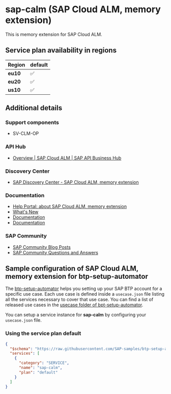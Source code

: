 # sap-calm (SAP Cloud ALM, memory extension)

This is memory extension for SAP Cloud ALM.

## Service plan availability in regions

| Region | default |
|--------|---------|
|  **eu10** | ✅ |
|  **eu20** | ✅ |
|  **us10** | ✅ |

## Additional details

### Support components

- SV-CLM-OP

### API Hub

- [Overview |  SAP Cloud ALM | SAP API Business Hub](https://api.sap.com/package/SAPCloudALM/overview)

### Discovery Center

- [SAP Discovery Center - SAP Cloud ALM, memory extension](https://discovery-center.cloud.sap/serviceCatalog/sap-cloud-alm-memory-extension)

### Documentation

- [Help Portal: about SAP Cloud ALM, memory extension](https://help.sap.com/viewer/08879d094f3b4de3ac67832f4a56a6de/latest/en-US/94cd95e1b8454b5180d6a3daeccb1500.html)
- [What's New](https://help.sap.com/viewer/604f6e2484984622a01ac1e5aa9415a1/latest/en-US)
- [Documentation](https://help.sap.com/viewer/product/CloudALM)
- [Documentation](https://support.sap.com/en/alm/sap-cloud-alm.html)

### SAP Community

- [SAP Community Blog Posts](https://community.sap.com/search/?ct=blog&q=SAP%20Cloud%20ALM%2C%20memory%20extension)
- [SAP Community Questions and Answers](https://community.sap.com/search/?ct=qa&q=SAP%20Cloud%20ALM%2C%20memory%20extension)

## Sample configuration of **SAP Cloud ALM, memory extension** for btp-setup-automator

The [btp-setup-automator](https://github.com/SAP-samples/btp-setup-automator) helps you setting up your SAP BTP account for a specific use case. Each use case is defined inside a `usecase.json` file listing all the services necessary to cover that use case. You can find a list of released use cases in the [usecase folder of bpt-setup-automator](https://github.com/SAP-samples/btp-setup-automator/tree/main/usecases).

You can setup a service instance for **sap-calm** by configuring your `usecase.json` file.

### Using the service plan **default**

```json
{
  "$schema": "https://raw.githubusercontent.com/SAP-samples/btp-setup-automator/main/libs/btpsa-usecase.json",
  "services": [
    {
      "category": "SERVICE",
      "name": "sap-calm",
      "plan": "default"
    }
  ]
}
```
